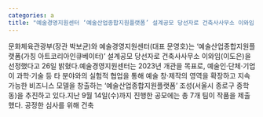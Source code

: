 ```yaml
---
categories: a
title: "예술경영지원센터 ‘예술산업종합지원플랫폼’ 설계공모 당선자로 건축사사무소 이와임 선정"
---
```

문화체육관광부(장관 박보균)와 예술경영지원센터(대표 문영호)는 ‘예술산업종합지원플랫폼(가칭 아트코리아인큐베이터)’ 설계공모 당선자로 건축사사무소 이와임(이도은)을 선정했다고 26일 밝혔다.예술경영지원센터는 2023년 개관을 목표로, 예술인·단체·기업이 과학·기술 등 타 분야와의 실험적 협업을 통해 예술 창·제작의 영역을 확장하고 지속가능한 비즈니스 모델을 창출하는 ‘예술산업종합지원플랫폼’ 조성(서울시 종로구 중학동)을 추진하고 있다.지난 9월 14일(수)까지 진행한 공모에는 총 7개 팀이 작품을 제출했다. 공정한 심사를 위해 건축